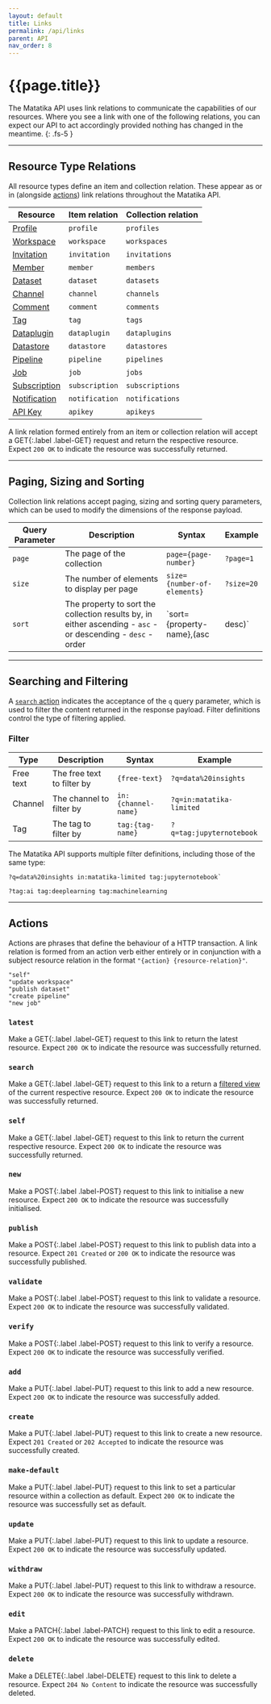 ```yaml
---
layout: default
title: Links
permalink: /api/links
parent: API
nav_order: 8
---
```


# {{page.title}}

The Matatika API uses link relations to communicate the capabilities of our resources.  Where you see a link with one of the following relations, you can expect our API to act accordingly provided nothing has changed in the meantime.
{: .fs-5 }

---

## Resource Type Relations

All resource types define an item and collection relation. These appear as or in (alongside [actions](#actions)) link relations throughout the Matatika API.

Resource | Item relation | Collection relation
-------- | ------------- | -------------------
[Profile](resources/profiles) | `profile` | `profiles`
[Workspace](resources/workspaces) | `workspace` | `workspaces`
[Invitation](resources/invitations) | `invitation` | `invitations`
[Member](resources/members) | `member` | `members`
[Dataset](resources/datasets) | `dataset` | `datasets`
[Channel](resources/channels) | `channel` | `channels`
[Comment](resources/comments) | `comment` | `comments`
[Tag](resources/tags) | `tag` | `tags`
[Dataplugin](resources/dataplugins) | `dataplugin` | `dataplugins`
[Datastore](resources/datastores) | `datastore` | `datastores`
[Pipeline](resources/pipelines) | `pipeline` | `pipelines`
[Job](resources/jobs) | `job` | `jobs`
[Subscription](resources/subscriptions) | `subscription` | `subscriptions`
[Notification](resources/notifications) | `notification` | `notifications`
[API Key](resources/apikeys) | `apikey` | `apikeys`

A link relation formed entirely from an item or collection relation will accept a <span>GET</span>{:.label .label-GET} request and return the respective resource. Expect `200 OK` to indicate the resource was successfully returned.

---

## Paging, Sizing and Sorting
Collection link relations accept paging, sizing and sorting query parameters, which can be used to modify the dimensions of the response payload.

Query Parameter | Description | Syntax | Example
--------------- | ----------- | ------ | -------
`page` | The page of the collection | `page={page-number}` | `?page=1`
`size` | The number of elements to display per page | `size={number-of-elements}` | `?size=20`
`sort` | The property to sort the collection results by, in either ascending - `asc` - or descending - `desc` -  order | `sort={property-name},(asc|desc)` | `?sort=name,asc`

---

## Searching and Filtering
A [`search` action](#search) indicates the acceptance of the `q` query parameter, which is used to filter the content returned in the response payload. Filter definitions control the type of filtering applied.

### Filter

Type | Description | Syntax | Example
---- | ----------- | ------ | -------
Free text | The free text to filter by | `{free-text}` | `?q=data%20insights`
Channel | The channel to filter by | `in:{channel-name}` | `?q=in:matatika-limited`
Tag | The tag to filter by | `tag:{tag-name}` | `?q=tag:jupyternotebook`

The Matatika API supports multiple filter definitions, including those of the same type:

```
?q=data%20insights in:matatika-limited tag:jupyternotebook`
```

```
?tag:ai tag:deeplearning tag:machinelearning
```

---

## Actions
Actions are phrases that define the behaviour of a HTTP transaction. A link relation is formed from an action verb either entirely or in conjunction with a subject resource relation in the format `"{action} {resource-relation}"`.

```
"self"
"update workspace"
"publish dataset"
"create pipeline"
"new job"
```

### `latest`
Make a <span>GET</span>{:.label .label-GET} request to this link to return the latest resource. Expect `200 OK` to indicate the resource was successfully returned.

### `search`
Make a <span>GET</span>{:.label .label-GET} request to this link to a return a [filtered view](#searching-and-filtering) of the current respective resource. Expect `200 OK` to indicate the resource was successfully returned.

### `self`
Make a  <span>GET</span>{:.label .label-GET} request to this link to return the current respective resource. Expect `200 OK` to indicate the resource was successfully returned.

### `new`
Make a <span>POST</span>{:.label .label-POST} request to this link to initialise a new resource. Expect `200 OK` to indicate the resource was successfully initialised.

### `publish`
Make a <span>POST</span>{:.label .label-POST} request to this link to publish data into a resource. Expect `201 Created` or `200 OK` to indicate the resource was successfully published.

### `validate`
Make a <span>POST</span>{:.label .label-POST} request to this link to validate a resource. Expect `200 OK` to indicate the resource was successfully validated.

### `verify`
Make a <span>POST</span>{:.label .label-POST} request to this link to verify a resource. Expect `200 OK` to indicate the resource was successfully verified.

### `add`
Make a <span>PUT</span>{:.label .label-PUT} request to this link to add a new resource. Expect `200 OK` to indicate the resource was successfully added.

### `create`
Make a <span>PUT</span>{:.label .label-PUT} request to this link to create a new resource. Expect `201 Created` or `202 Accepted` to indicate the resource was successfully created.

### `make-default`
Make a <span>PUT</span>{:.label .label-PUT} request to this link to set a particular resource within a collection as default. Expect `200 OK` to indicate the resource was successfully set as default.

### `update`
Make a <span>PUT</span>{:.label .label-PUT} request to this link to update a resource. Expect `200 OK` to indicate the resource was successfully updated.

### `withdraw` 
Make a <span>PUT</span>{:.label .label-PUT} request to this link to withdraw a resource. Expect `200 OK` to indicate the resource was successfully withdrawn.

### `edit`
Make a <span>PATCH</span>{:.label .label-PATCH} request to this link to edit a resource. Expect `200 OK` to indicate the resource was successfully edited.

### `delete`
Make a <span>DELETE</span>{:.label .label-DELETE} request to this link to delete a resource. Expect `204 No Content` to indicate the resource was successfully deleted.
